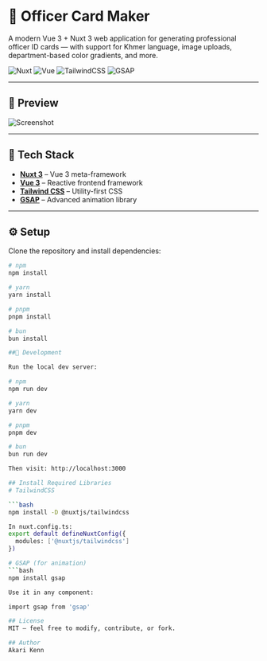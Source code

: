# 🪪 Officer Card Maker

A modern Vue 3 + Nuxt 3 web application for generating professional officer ID cards — with support for Khmer language, image uploads, department-based color gradients, and more.

![Nuxt](https://img.shields.io/badge/Nuxt-3.x-green?logo=nuxtdotjs)
![Vue](https://img.shields.io/badge/Vue-3.x-brightgreen?logo=vue.js)
![TailwindCSS](https://img.shields.io/badge/TailwindCSS-3.x-38bdf8?logo=tailwindcss)
![GSAP](https://img.shields.io/badge/GSAP-3.x-88CE02?logo=greensock)

---

## 📸 Preview

![Screenshot](./public/images/screenshot.png)

---

## 🧰 Tech Stack

- **[Nuxt 3](https://nuxt.com/)** – Vue 3 meta-framework
- **[Vue 3](https://vuejs.org/)** – Reactive frontend framework
- **[Tailwind CSS](https://tailwindcss.com/)** – Utility-first CSS
- **[GSAP](https://gsap.com/)** – Advanced animation library

---

## ⚙️ Setup

Clone the repository and install dependencies:

```bash
# npm
npm install

# yarn
yarn install

# pnpm
pnpm install

# bun
bun install

##🔧 Development

Run the local dev server:

# npm
npm run dev

# yarn
yarn dev

# pnpm
pnpm dev

# bun
bun run dev

Then visit: http://localhost:3000

## Install Required Libraries
# TailwindCSS

```bash
npm install -D @nuxtjs/tailwindcss

In nuxt.config.ts:
export default defineNuxtConfig({
  modules: ['@nuxtjs/tailwindcss']
})

# GSAP (for animation)
```bash
npm install gsap

Use it in any component:

import gsap from 'gsap'

## License
MIT — feel free to modify, contribute, or fork.

## Author
Akari Kenn
